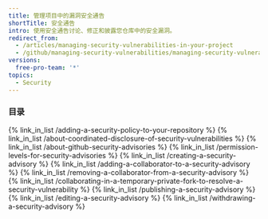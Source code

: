 ```yaml
---
title: 管理项目中的漏洞安全通告
shortTitle: 安全通告
intro: 使用安全通告讨论、修正和披露您仓库中的安全漏洞。
redirect_from:
  - /articles/managing-security-vulnerabilities-in-your-project
  - /github/managing-security-vulnerabilities/managing-security-vulnerabilities-in-your-project
versions:
  free-pro-team: '*'
topics:
  - Security
---
```


### 目录

{% link_in_list /adding-a-security-policy-to-your-repository %}
{% link_in_list /about-coordinated-disclosure-of-security-vulnerabilities %}
{% link_in_list /about-github-security-advisories %}
{% link_in_list /permission-levels-for-security-advisories %}
{% link_in_list /creating-a-security-advisory %}
{% link_in_list /adding-a-collaborator-to-a-security-advisory %}
{% link_in_list /removing-a-collaborator-from-a-security-advisory %}
{% link_in_list /collaborating-in-a-temporary-private-fork-to-resolve-a-security-vulnerability %}
{% link_in_list /publishing-a-security-advisory %}
{% link_in_list /editing-a-security-advisory %}
{% link_in_list /withdrawing-a-security-advisory %}
